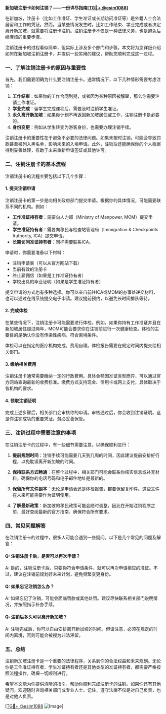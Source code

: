 **新加坡注册卡如何注销？——一份详尽指南[[TG💪+ @esim1088](https://t.me/s/esim1088)]**

在新加坡，注册卡（比如工作准证、学生准证或长期访问准证等）是外籍人士合法居留和工作的凭证。然而，当某些情况发生时，比如工作结束、学业完成或者决定离开新加坡，就需要将注册卡注销。注销注册卡不仅是一种法律义务，也是避免后续麻烦的重要步骤。

注销注册卡的过程看似简单，但实际上涉及多个部门和步骤。本文将为您详细介绍如何在新加坡注销注册卡，并提供一些实用的建议，帮助您顺利完成这一过程。

### 一、了解注销注册卡的原因与重要性

首先，我们需要明确为什么要注销注册卡。通常情况下，以下几种情形需要考虑注销：

1. **工作结束**：如果你的工作合同到期，或者因为某种原因被解雇，那么你需要注销工作准证。
2. **学业完成**：留学生完成课程后，需要及时注销学生准证。
3. **永久离开新加坡**：如果你计划不再返回新加坡居住或工作，注销注册卡是必要的。
4. **身份变更**：例如从学生转变为游客身份，也需要办理注销手续。

注销注册卡的重要性在于避免不必要的法律问题。如果未按时注销，可能会导致罚款甚至被列入黑名单，影响未来的入境申请。此外，注销后还能确保你的个人档案得到妥善处理，有助于未来重新申请签证或其他许可。

### 二、注销注册卡的基本流程

注销注册卡的流程主要包括以下几个步骤：

#### 1. 提交注销申请

注销注册卡的第一步是向相关政府部门提交申请。根据你的具体情况，可能需要联系不同的机构。例如：

- **工作准证持有者**：需要向人力部（Ministry of Manpower, MOM）提交申请。
- **学生准证持有者**：需要向移民与检查站管理局（Immigration & Checkpoints Authority, ICA）提交申请。
- **长期访问准证持有者**：同样需要联系ICA。

申请时，你需要准备以下材料：
- 注销申请表（可以从官方网站下载）
- 当前有效的注册卡
- 终止雇佣信（如果是工作准证持有者）
- 学校出具的毕业证明（如果是学生准证持有者）

提交申请的方式也有多种选择。你可以亲自前往ICA或MOM的办事处递交材料，也可以通过在线系统提交电子申请。建议提前预约，以避免长时间排队等待。

#### 2. 完成体检

在某些情况下，注销注册卡可能需要进行体检。例如，如果你持有工作准证并且在新加坡居住超过两年，MOM可能会要求你在注销前进行一次健康检查。体检的主要目的是确认你没有传染性疾病，符合离境条件。

体检可以在指定的医疗机构完成，费用自理。体检报告需要在规定时间内提交给相关部门。

#### 3. 缴纳相关费用

注销注册卡通常需要缴纳一定的行政费用。具体金额因准证类型而异，可以通过官方网站查询最新的收费标准。缴费方式支持现金、信用卡或网上支付，具体取决于各机构的要求。

#### 4. 领取注销证明

完成上述步骤后，相关部门会审核你的申请。审核通过后，你会收到注销证明。这是你注销成功的重要凭证，务必妥善保管。

### 三、注销过程中需要注意的事项

在注销注册卡的过程中，有一些细节需要注意，以确保顺利进行：

1. **提前规划时间**：注销手续可能需要几天到几周的时间，因此建议提前安排好行程，以免耽误离开新加坡的时间。
   
2. **保持联系方式畅通**：在整个过程中，相关部门可能会联系你核实信息或补充材料。确保你的电话号码和电子邮件地址是最新的。

3. **保留所有文件副本**：无论是申请表还是体检报告，都要保留复印件。这些文件在未来可能需要作为证明使用。

4. **了解最新政策**：新加坡的移民政策可能会随时调整，因此在开始注销程序之前，最好查阅最新的官方指南，确保符合所有要求。

### 四、常见问题解答

在注销注册卡的过程中，很多人可能会遇到一些疑问。以下是几个常见的问题及解答：

#### Q: 注销注册卡后，是否可以再次申请？

A: 是的，注销注册卡后，只要你符合申请条件，就可以再次申请相应的准证。不过，建议在注销前规划好未来计划，避免频繁变更身份。

#### Q: 如果忘记注销怎么办？

A: 如果忘记了注销，可能会面临罚款或其他处罚。建议尽快联系相关部门说明情况，并按照指示补办手续。

#### Q: 注销后多久可以离开新加坡？

A: 注销完成后，你可以自由安排离开新加坡的时间。但请注意，必须在规定的时间内离境，否则可能会被视为非法滞留。

### 五、总结

注销新加坡注册卡是一个重要的法律程序，关系到你的合法权益和未来规划。无论你是工作准证持有者、学生准证持有者还是其他类型的准证持有者，都需要严格按照流程操作，确保一切顺利进行。

希望本文能为你提供清晰的指引，帮助你顺利完成注册卡的注销。如果你还有其他疑问，欢迎随时咨询相关部门或专业人士。记住，遵守法律不仅是对自己负责，也是对他人负责。

[[TG💪+ @esim1088](https://t.me/s/esim1088) ![Image](https://i.postimg.cc/4NQfJmqS/Snipaste-2025-05-13-00-14-12.png)]